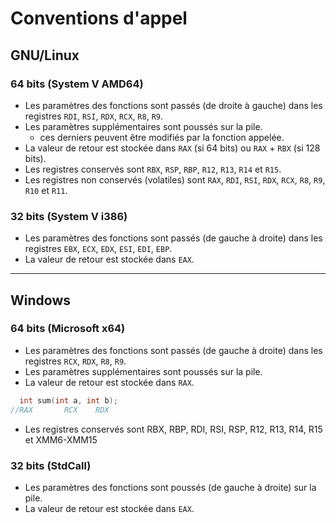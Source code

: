 # Conventions d'appel

## GNU/Linux

### 64 bits (System V AMD64)

+ Les paramètres des fonctions sont passés (de droite à gauche) dans les registres `RDI`, `RSI`, `RDX`, `RCX`, `R8`, `R9`.
+ Les paramètres supplémentaires sont poussés sur la pile.
    + ces derniers peuvent être modifiés par la fonction appelée.
+ La valeur de retour est stockée dans `RAX` (si 64 bits) ou `RAX` + `RBX` (si 128 bits).
+ Les registres conservés sont `RBX`, `RSP`, `RBP`, `R12`, `R13`, `R14` et `R15`.
+ Les registres non conservés (volatiles) sont `RAX`, `RDI`, `RSI`, `RDX`, `RCX`, `R8`, `R9`, `R10` et `R11`.

### 32 bits (System V i386)

+ Les paramètres des fonctions sont passés (de gauche à droite) dans les registres `EBX`, `ECX`, `EDX`, `ESI`, `EDI`, `EBP`.
+ La valeur de retour est stockée dans `EAX`.

---

## Windows

### 64 bits (Microsoft x64)

+ Les paramètres des fonctions sont passés (de gauche à droite) dans les registres `RCX`, `RDX`, `R8`, `R9`.
+ Les paramètres supplémentaires sont poussés sur la pile.
+ La valeur de retour est stockée dans `RAX`.

```c
  int sum(int a, int b);
//RAX       RCX    RDX
```

+ Les registres conservés sont RBX, RBP, RDI, RSI, RSP, R12, R13, R14, R15 et XMM6-XMM15

### 32 bits (StdCall)

+ Les paramètres des fonctions sont poussés (de gauche à droite) sur la pile.
+ La valeur de retour est stockée dans `EAX`.
